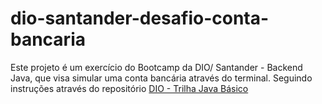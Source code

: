 # dio-santander-desafio-conta-bancaria
Este projeto é um exercício do Bootcamp da DIO/ Santander - Backend Java, que visa simular uma conta bancária através do terminal.
Seguindo instruções através do repositório [DIO - Trilha Java Básico](https://github.com/digitalinnovationone/trilha-java-basico/tree/main/desafios/sintaxe#dio---trilha-java-b%C3%A1sico)
